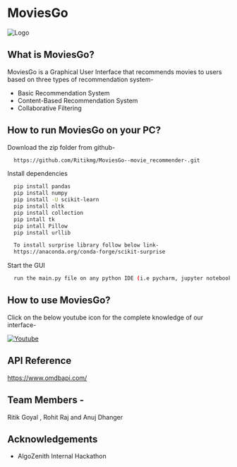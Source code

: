 
# MoviesGo






![Logo](https://i.ibb.co/2kLfycJ/looogoo.png)


## What is MoviesGo?
MoviesGo is a Graphical User Interface that recommends movies to users based on three types of recommendation system-

- Basic Recommendation System
- Content-Based Recommendation System
- Collaborative Filtering



## How to run MoviesGo on your PC?

Download the zip folder from github-

```bash
  https://github.com/Ritikmg/MoviesGo--movie_recommender-.git
```

Install dependencies

```bash
  pip install pandas
  pip install numpy
  pip install -U scikit-learn
  pip install nltk
  pip install collection
  pip intall tk
  pip intall Pillow
  pip install urllib

  To install surprise library follow below link-
  https://anaconda.org/conda-forge/scikit-surprise
```

Start the GUI

```bash
  run the main.py file on any python IDE (i.e pycharm, jupyter notebook)
```


## How to use MoviesGo?
Click on the below youtube icon for the complete knowledge of our interface-


[![Youtube](https://img.icons8.com/color/32/youtube-play.png?style=for-the-badge&logo=ko-fi&logoColor=white)](https://youtu.be/7LQArO7yCug)



## API Reference

https://www.omdbapi.com/


## Team Members -
Ritik Goyal , Rohit Raj and Anuj Dhanger
## Acknowledgements

 - AlgoZenith Internal Hackathon

